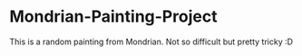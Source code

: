 # Mondrian-Painting-Project
This is a random painting from Mondrian. Not so difficult but pretty tricky :D
